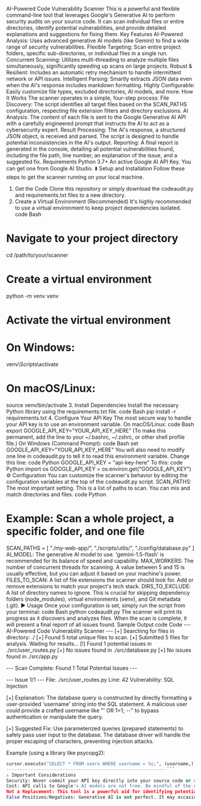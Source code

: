 AI-Powered Code Vulnerability Scanner
This is a powerful and flexible command-line tool that leverages Google's Generative AI to perform security audits on your source code. It can scan individual files or entire directories, identify potential vulnerabilities, and provide detailed explanations and suggestions for fixing them.
Key Features
AI-Powered Analysis: Uses advanced generative AI models (like Gemini) to find a wide range of security vulnerabilities.
Flexible Targeting: Scan entire project folders, specific sub-directories, or individual files in a single run.
Concurrent Scanning: Utilizes multi-threading to analyze multiple files simultaneously, significantly speeding up scans on large projects.
Robust & Resilient: Includes an automatic retry mechanism to handle intermittent network or API issues.
Intelligent Parsing: Smartly extracts JSON data even when the AI's response includes markdown formatting.
Highly Configurable: Easily customize file types, excluded directories, AI models, and more.
How It Works
The scanner operates in a simple, four-step process:
File Discovery: The script identifies all target files based on the SCAN_PATHS configuration, respecting file extension filters and directory exclusions.
AI Analysis: The content of each file is sent to the Google Generative AI API with a carefully engineered prompt that instructs the AI to act as a cybersecurity expert.
Result Processing: The AI's response, a structured JSON object, is received and parsed. The script is designed to handle potential inconsistencies in the AI's output.
Reporting: A final report is generated in the console, detailing all potential vulnerabilities found, including the file path, line number, an explanation of the issue, and a suggested fix.
Requirements
Python 3.7+
An active Google AI API Key. You can get one from Google AI Studio.
⬇️ Setup and Installation
Follow these steps to get the scanner running on your local machine.
1. Get the Code
Clone this repository or simply download the codeaudit.py and requirements.txt files to a new directory.
2. Create a Virtual Environment (Recommended)
It's highly recommended to use a virtual environment to keep project dependencies isolated.
code
Bash
# Navigate to your project directory
cd /path/to/your/scanner

# Create a virtual environment
python -m venv venv

# Activate the virtual environment
# On Windows:
venv\Scripts\activate
# On macOS/Linux:
source venv/bin/activate
3. Install Dependencies
Install the necessary Python library using the requirements.txt file.
code
Bash
pip install -r requirements.txt
4. Configure Your API Key
The most secure way to handle your API key is to use an environment variable.
On macOS/Linux:
code
Bash
export GOOGLE_API_KEY="YOUR_API_KEY_HERE"
(To make this permanent, add the line to your ~/.bashrc, ~/.zshrc, or other shell profile file.)
On Windows (Command Prompt):
code
Bash
set GOOGLE_API_KEY="YOUR_API_KEY_HERE"
You will also need to modify one line in codeaudit.py to tell it to read this environment variable.
Change this line:
code
Python
GOOGLE_API_KEY = "api-key-here"
To this:
code
Python
import os
GOOGLE_API_KEY = os.environ.get("GOOGLE_API_KEY")
⚙️ Configuration
You can customize the scanner's behavior by editing the configuration variables at the top of the codeaudit.py script.
SCAN_PATHS: The most important setting. This is a list of paths to scan. You can mix and match directories and files.
code
Python
# Example: Scan a whole project, a specific folder, and one file
SCAN_PATHS = [
    "./my-web-app/",
    "./scripts/utils/",
    "./config/database.py"
]
AI_MODEL: The generative AI model to use. 'gemini-1.5-flash' is recommended for its balance of speed and capability.
MAX_WORKERS: The number of concurrent threads for scanning. A value between 5 and 15 is usually effective, but you can adjust it based on your machine's power.
FILES_TO_SCAN: A list of file extensions the scanner should look for. Add or remove extensions to match your project's tech stack.
DIRS_TO_EXCLUDE: A list of directory names to ignore. This is crucial for skipping dependency folders (node_modules), virtual environments (venv), and Git metadata (.git).
▶️ Usage
Once your configuration is set, simply run the script from your terminal:
code
Bash
python codeaudit.py
The scanner will print its progress as it discovers and analyzes files. When the scan is complete, it will present a final report of all issues found.
Sample Output
code
Code
--- AI-Powered Code Vulnerability Scanner ---
[+] Searching for files in directory: ./
[+] Found 5 total unique files to scan.
[+] Submitted 5 files for analysis. Waiting for results...
  [!] Found 1 potential issues in ./src/user_routes.py
  [+] No issues found in ./src/database.py
  [+] No issues found in ./src/app.py

--- Scan Complete: Found 1 Total Potential Issues ---

--- Issue 1/1 ---
File:               ./src/user_routes.py
Line:               42
Vulnerability:      SQL Injection

[+] Explanation:
The database query is constructed by directly formatting a user-provided 'username' string into the SQL statement. A malicious user could provide a crafted username like "' OR 1=1; --" to bypass authentication or manipulate the query.

[+] Suggested Fix:
Use parameterized queries (prepared statements) to safely pass user input to the database. The database driver will handle the proper escaping of characters, preventing injection attacks.

Example (using a library like psycopg2):
```python
cursor.execute("SELECT * FROM users WHERE username = %s;", (username,))
------------------------------------------------------------```
⚠️ Important Considerations
Security: Never commit your API key directly into your source code or share it publicly. Use environment variables as recommended.
Cost: API calls to Google's AI models are not free. Be mindful of the number and size of files you are scanning, as this will directly impact your costs.
Not a Replacement: This tool is a powerful aid for identifying potential security issues. It is not a substitute for professional human code reviews, thorough security audits, or established static analysis (SAST) tools.
False Positives/Negatives: Generative AI is not perfect. It may occasionally miss a vulnerability (a false negative) or flag safe code as vulnerable (a false positive). Always use the results as a starting point for your own investigation.